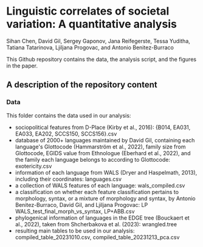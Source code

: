 # Linguistic correlates of societal variation: A quantitative analysis
Sihan Chen, David Gil, Sergey Gaponov, Jana Reifegerste, Tessa Yuditha, Tatiana Tatarinova, Ljiljana Progovac, and Antonio Benitez-Burraco

This Github repository contains the data, the analysis script, and the figures in the paper.

## A description of the repository content

### Data
This folder contains the data used in our analysis:
- sociopolitical features from D-Place (Kirby et al., 2016): {B014, EA031, EA033, EA202, SCCS150, SCCS156}.csv
- database of 2000+ languages maintained by David Gil, containing each language's Glottocode (Hammarström et al., 2022), family size from Glottocode, EGIDS value from Ethnologue (Eberhard et al., 2022), and the family each language belongs to according to Glottocode: exotericity.csv
- information of each language from WALS (Dryer and Haspelmath, 2013), including their coordinates: languages.csv
- a collection of WALS features of each language: wals_compiled.csv
- a classification on whether each feature classification pertains to morphology, syntax, or a mixture of morphology and syntax, by Antonio Benitez-Burraco, David Gil, and Ljiljana Progovac: LP WALS_test_final_morph_vs_syntax, LP+ABB.csv
- phylogenical information of languages in the EDGE tree (Bouckaert et al., 2022), taken from Shcherbakova et al. (2023): wrangled.tree
- resulting main tables to be used in our analysis: compiled_table_20231010.csv, compiled_table_20231213_pca.csv